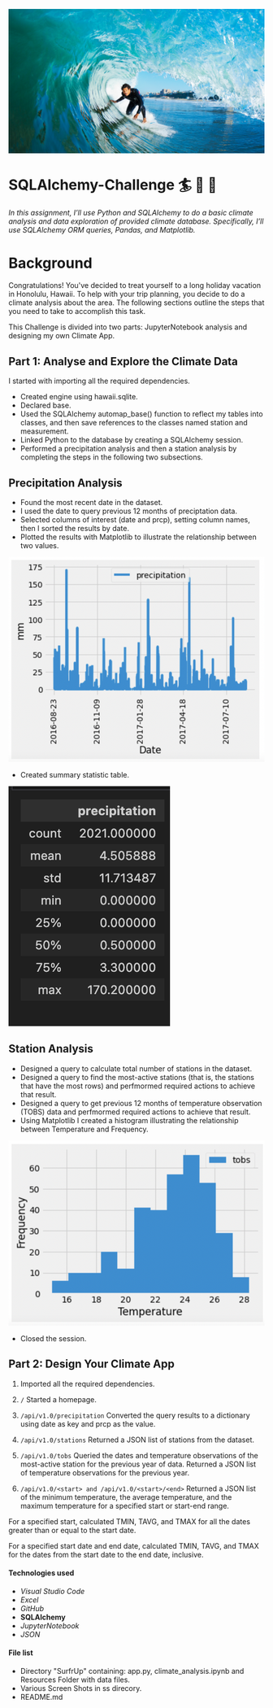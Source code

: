 ![Screen Shot of a surfer](ss/surfer.jpeg)
# SQLAlchemy-Challenge :surfer: :palm_tree: 🌊

*In this assignment, I’ll use Python and SQLAlchemy to do a basic climate analysis and data exploration of provided climate database. Specifically, I’ll use SQLAlchemy ORM queries, Pandas, and Matplotlib.*

# Background
Congratulations! You've decided to treat yourself to a long holiday vacation in Honolulu, Hawaii. To help with your trip planning, you decide to do a climate analysis about the area. The following sections outline the steps that you need to take to accomplish this task.


This Challenge is divided into two parts: JupyterNotebook analysis and designing my own Climate App.



## Part 1: Analyse and Explore the Climate Data
I started with importing all the required dependencies.
 
* Created engine using hawaii.sqlite.
* Declared base.
* Used the SQLAlchemy automap_base() function to reflect my tables into classes, and then save references to the classes named station and measurement.
* Linked Python to the database by creating a SQLAlchemy session.
* Performed a precipitation analysis and then a station analysis by completing the steps in the following two subsections.

## Precipitation Analysis
* Found the most recent date in the dataset.
* I used the date to query previous 12 months of preciptation data.
* Selected columns of interest (date and prcp), setting column names, then I sorted the results by date.
* Plotted the results with Matplotlib to illustrate the relationship between two values.

![Screen Shot of a plot](ss/precipitation.jpg)

* Created summary statistic table.

![Screen Shot of a plot](ss/analysis.png)

## Station Analysis
* Designed a query to calculate total number of stations in the dataset.
* Designed a query to find the most-active stations (that is, the stations that have the most rows) and perfmormed required actions to achieve that result.
* Designed a query to get previous 12 months of temperature observation (TOBS) data and perfmormed required actions to achieve that result.
* Using Matplotlib I created a histogram illustrating the relationship between Temperature and Frequency.

![Screen Shot of a hist](ss/stationhist.jpeg)

* Closed the session.

## Part 2: Design Your Climate App
1. Imported all the required dependencies.

2. `/` 
Started a homepage.

3. `/api/v1.0/precipitation`
Converted the query results to a dictionary using date as key and prcp as the value.

4. `/api/v1.0/stations`
Returned a JSON list of stations from the dataset.

5. `/api/v1.0/tobs`
Queried the dates and temperature observations of the most-active station for the previous year of data.
Returned a JSON list of temperature observations for the previous year.

6. `/api/v1.0/<start> and /api/v1.0/<start>/<end>`
Returned a JSON list of the minimum temperature, the average temperature, and the maximum temperature for a specified start or start-end range.

For a specified start, calculated TMIN, TAVG, and TMAX for all the dates greater than or equal to the start date.

For a specified start date and end date, calculated TMIN, TAVG, and TMAX for the dates from the start date to the end date, inclusive.


#### Technologies used
* *Visual Studio Code*
* *Excel* 
* *GitHub* 
* **SQLAlchemy**
* *JupyterNotebook*
* *JSON*


#### File list
* Directory "SurfrUp" containing: app.py, climate_analysis.ipynb and Resources Folder with data files.
* Various Screen Shots in ss direcory.
* README.md